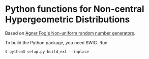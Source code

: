 # Python functions for  Non-central Hypergeometric Distributions

Based on [Agner Fog's Non-uniform random number generators](https://www.agner.org/random).

To build the Python package, you need SWIG.
Run
```
$ python3 setup.py build_ext --inplace
```